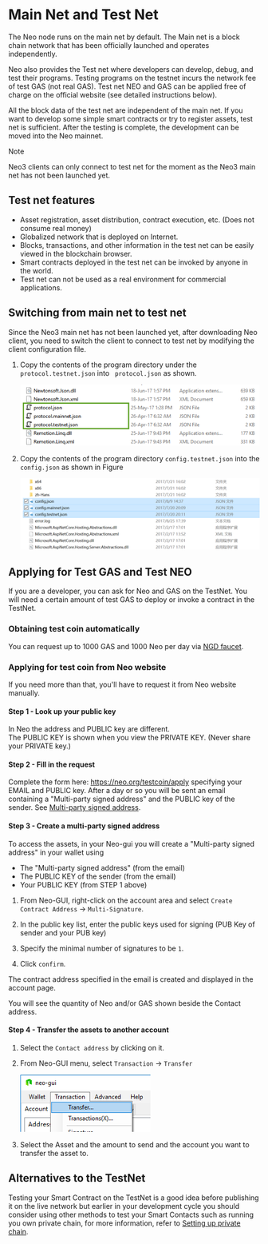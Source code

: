 # Main Net and Test Net

The Neo node runs on the main net by default. The Main net is a block chain network that has been officially launched and operates independently.  

Neo also provides the Test net where developers can develop, debug, and test their programs. Testing programs on the testnet incurs the network fee of test GAS (not real GAS). Test net NEO and GAS can be applied free of charge on the official website (see detailed instructions below).

All the block data of the test net are independent of the main net. If you want to develop some simple smart contracts or try to register assets, test net is sufficient. After the testing is complete, the development can be moved into the Neo mainnet.

> [!Note]
>
> Neo3 clients can only connect to test net for the moment as the Neo3 main net has not been launched yet.

## Test net features

- Asset registration, asset distribution, contract execution, etc. (Does not consume real money)
- Globalized network that is deployed on Internet.
- Blocks, transactions, and other information in the test net can be easily viewed in the blockchain browser.
- Smart contracts deployed in the test net can be invoked by anyone in the world.
- Test net can not be used as a real environment for commercial applications.

## Switching from main net to test net

Since the Neo3 main net has not been launched yet, after downloading Neo client, you need to switch the client to connect to test net by modifying the client configuration file. 

1. Copy the contents of the program directory under the `protocol.testnet.json` into ` protocol.json` as shown.

   ![image](../assets/testnet_1.png)

2. Copy the contents of the program directory `config.testnet.json` into the `config.json` as shown in Figure

   ![image](../assets/testnet_2_v2.png)

## Applying for Test GAS and Test NEO

If you are a developer, you can ask for Neo and GAS on the TestNet. You will need a certain amount of test GAS to deploy or invoke a contract in the TestNet.  

### Obtaining test coin automatically

You can request up to 1000 GAS and 1000 Neo per day via [NGD faucet](https://neowish.ngd.network/). 

### Applying for test coin from Neo website

If you need more than that, you'll have to request it from Neo website manually.

#### Step 1 - Look up your public key
In Neo the address and PUBLIC key are different.  
The PUBLIC KEY is shown when you view the PRIVATE KEY. (Never share your PRIVATE key.)  

#### Step 2 - Fill in the request
Complete the form here: https://neo.org/testcoin/apply specifying your EMAIL and PUBLIC key.
After a day or so you will be sent an email containing a "Multi-party signed address" and the PUBLIC key of the sender. See [Multi-party signed address](../node/gui/sc.md).

#### Step 3 - Create a multi-party signed address
To access the assets, in your Neo-gui you will create a "Multi-party signed address" in your wallet using 

- The "Multi-party signed address" (from the email) 
- The PUBLIC KEY of the sender (from the email)
- Your PUBLIC KEY (from STEP 1 above) 

1. From Neo-GUI, right-click on the account area and select `Create Contract Address` -> `Multi-Signature`.

2. In the public key list, enter the public keys used for signing (PUB Key of sender and your PUB key) 
3. Specify the minimal number of signatures to be  `1`.
4. Click `confirm`.

The contract address specified in the email is created and displayed in the account page.

You will see the quantity of Neo and/or GAS shown beside the Contact address.


#### Step 4 - Transfer the assets to another account

1. Select the `Contact address` by clicking on it.

2. From Neo-GUI menu, select `Transaction` -> `Transfer`

   ![image](../assets/neo_gas_3.png)

3. Select the Asset and the amount to send and the account you want to transfer the asset to. 

## Alternatives to the TestNet

Testing your Smart Contract on the TestNet is a good idea before publishing it on the live network but earlier in your development cycle you should consider using other methods to test your Smart Contacts such as running you own private chain, for more information, refer to [Setting up private chain](private-chain/solo.md).